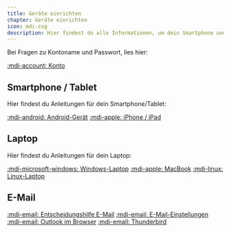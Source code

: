 ```yaml
---
title: Geräte einrichten
chapter: Geräte einrichten
icon: mdi-cog
description: Hier findest du alle Informationen, um dein Smartphone und deinen Laptop für den Einsatz an der Schule einzurichten.
---
```




Bei Fragen zu Kontoname und Passwort, lies hier:

[:mdi-account: Konto](/byod/konto)


## Smartphone / Tablet

Hier findest du Anleitungen für dein Smartphone/Tablet:

[:mdi-android: Android-Gerät](/byod/android)
[:mdi-apple: iPhone / iPad](/byod/ios)

## Laptop

Hier findest du Anleitungen für dein Laptop:

[:mdi-microsoft-windows: Windows-Laptop](/byod/windows)
[:mdi-apple: MacBook](/byod/macos)
[:mdi-linux: Linux-Laptop](/byod/linux)

## E-Mail

[:mdi-email: Entscheidungshilfe E-Mail](/byod/mail/e-mail-vergleich)
[:mdi-email: E-Mail-Einstellungen](/byod/mail/e-mail-einstellungen)
[:mdi-email: Outlook im Browser](/byod/mail/outlook-web)
[:mdi-email: Thunderbird](/byod/mail/thunderbird)
